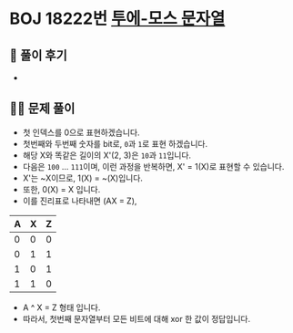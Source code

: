 # BOJ 18222번 [투에-모스 문자열](http://noj.am/18222)

## 🌈 풀이 후기
- 
## 👩‍🏫 문제 풀이
- 첫 인덱스를 0으로 표현하겠습니다.
- 첫번째와 두번째 숫자를 bit로, `0`과 `1`로 표현 하겠습니다.
- 해당 X와 똑같은 길이의 X'(2, 3)은 `10`과 `11`입니다.
- 다음은 `100` ... `111`이며, 이런 과정을 반복하면, X' = 1(X)로 표현할 수 있습니다.
- X'는 ~X이므로, 1(X) = ~(X)입니다.
- 또한, 0(X) = X 입니다.
- 이를 진리표로 나타내면 (AX = Z),

| A | X | Z |
| --- | --- | --- |
| 0 | 0 | 0 |
| 0 | 1 | 1 |
| 1 | 0 | 1 |
| 1 | 1 | 0 |

- A ^ X = Z 형태 입니다.
- 따라서, 첫번째 문자열부터 모든 비트에 대해 xor 한 값이 정답입니다.